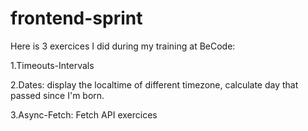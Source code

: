 # frontend-sprint

Here is 3 exercices I did during my training at BeCode:

1.Timeouts-Intervals

2.Dates: display the localtime of different timezone, calculate day that passed since I'm born.

3.Async-Fetch: Fetch API exercices

